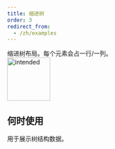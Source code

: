 ```yaml
---
title: 缩进树
order: 3
redirect_from:
  - /zh/examples
---
```


缩进树布局。每个元素会占一行/一列。
<br />
<img src='https://cdn.nlark.com/yuque/0/2019/png/174835/1551172247854-99aa0e77-61f0-4b7e-8ab6-6d854fcd2396.png#align=left&display=inline&height=222&name=indented.png&originHeight=876&originWidth=497&search=&size=36070&status=done&width=126' alt='intended' width='100'/>

## 何时使用

用于展示树结构数据。
